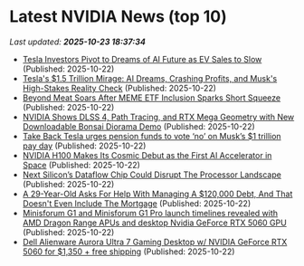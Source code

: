 # Latest NVIDIA News (top 10)
_Last updated: **2025-10-23 18:37:34**_

- [Tesla Investors Pivot to Dreams of AI Future as EV Sales to Slow](https://finance.yahoo.com/news/tesla-investors-pivot-dreams-ai-183005048.html) (Published: 2025-10-22)
- [Tesla's $1.5 Trillion Mirage: AI Dreams, Crashing Profits, and Musk's High-Stakes Reality Check](https://finance.yahoo.com/news/teslas-1-5-trillion-mirage-182822910.html) (Published: 2025-10-22)
- [Beyond Meat Soars After MEME ETF Inclusion Sparks Short Squeeze](https://finance.yahoo.com/news/beyond-meat-soars-meme-etf-180109997.html) (Published: 2025-10-22)
- [NVIDIA Shows DLSS 4, Path Tracing, and RTX Mega Geometry with New Downloadable Bonsai Diorama Demo](https://wccftech.com/nvidia-shows-dlss4-path-tracing-rtx-mega-geometry-new-downloadable-demo/) (Published: 2025-10-22)
- [Take Back Tesla urges pension funds to vote ‘no’ on Musk’s $1 trillion pay day](http://electrek.co/2025/10/22/take-back-tesla-urges-pension-funds-to-vote-no-on-musks-1-trillion-pay-day/) (Published: 2025-10-22)
- [NVIDIA H100 Makes Its Cosmic Debut as the First AI Accelerator in Space](https://www.techpowerup.com/342141/nvidia-h100-makes-its-cosmic-debut-as-the-first-ai-accelerator-in-space) (Published: 2025-10-22)
- [Next Silicon’s Dataflow Chip Could Disrupt The Processor Landscape](https://www.forbes.com/sites/davealtavilla/2025/10/22/next-silicons-dataflow-chip-could-disrupt-the-processor-landscape/) (Published: 2025-10-22)
- [A 29-Year-Old Asks For Help With Managing A $120,000 Debt, And That Doesn't Even Include The Mortgage](https://finance.yahoo.com/news/29-old-asks-help-managing-173107923.html) (Published: 2025-10-22)
- [Minisforum G1 and Minisforum G1 Pro launch timelines revealed with AMD Dragon Range APUs and desktop Nvidia GeForce RTX 5060 GPU](https://www.notebookcheck.net/Minisforum-G1-and-Minisforum-G1-Pro-launch-timelines-revealed-with-AMD-Dragon-Range-APUs-and-desktop-Nvidia-GeForce-RTX-5060-GPU.1144675.0.html) (Published: 2025-10-22)
- [Dell Alienware Aurora Ultra 7 Gaming Desktop w/ NVIDIA GeForce RTX 5060 for $1,350 + free shipping](https://www.dealnews.com/Dell-Alienware-Aurora-Ultra-7-Gaming-Desktop-w-NVIDIA-Ge-Force-RTX-5060-for-1-350-free-shipping/21778151.html) (Published: 2025-10-22)
